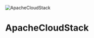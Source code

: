 ![ApacheCloudStack](http://docs.cloudstack.apache.org/en/latest/_images/acslogo.png)
# ApacheCloudStack

